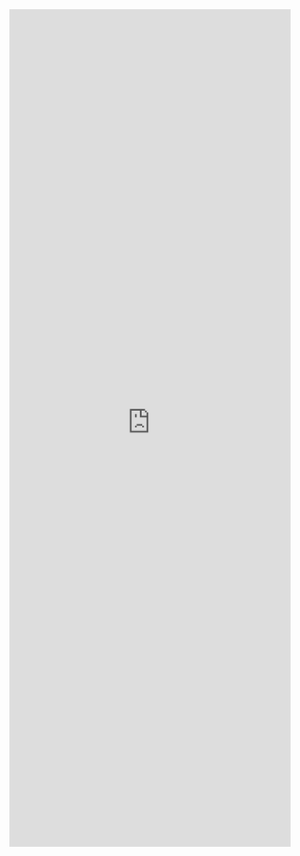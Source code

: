 <iframe 
    title='ChoiceGroup Examples'
    src='https://fabricweb.z5.web.core.windows.net/pr-deploy-site/refs/pull/9333/merge/fabric-website-resources/dist/index.html#/examples/choicegroup?docsExample=true'
    frameborder='no'
    height='1500'
    style='width: 100%;'
>